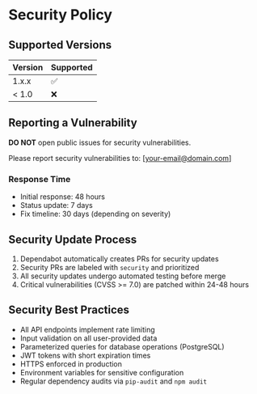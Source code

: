 # Security Policy

## Supported Versions

| Version | Supported          |
| ------- | ------------------ |
| 1.x.x   | :white_check_mark: |
| < 1.0   | :x:                |

## Reporting a Vulnerability

**DO NOT** open public issues for security vulnerabilities.

Please report security vulnerabilities to: [your-email@domain.com]

### Response Time
- Initial response: 48 hours
- Status update: 7 days
- Fix timeline: 30 days (depending on severity)

## Security Update Process

1. Dependabot automatically creates PRs for security updates
2. Security PRs are labeled with `security` and prioritized
3. All security updates undergo automated testing before merge
4. Critical vulnerabilities (CVSS >= 7.0) are patched within 24-48 hours

## Security Best Practices

- All API endpoints implement rate limiting
- Input validation on all user-provided data
- Parameterized queries for database operations (PostgreSQL)
- JWT tokens with short expiration times
- HTTPS enforced in production
- Environment variables for sensitive configuration
- Regular dependency audits via `pip-audit` and `npm audit`
